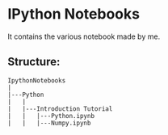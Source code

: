 IPython Notebooks
================

It contains the various notebook made by me.

Structure:
----------

```
IpythonNotebooks
|
|---Python
|	|
|	|---Introduction Tutorial
|	|	|---Python.ipynb
|	|	|---Numpy.ipynb
```